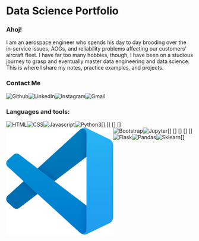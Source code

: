 # Data Science Portfolio

### Ahoj!
I am an aerospace engineer who spends his day to day brooding over the in-service issues, AOGs, and reliability problems affecting our customers' aircraft fleet. I have far too many hobbies, though, I have been on a studious journey to grasp and eventually master data engineering and data science. This is where I share my notes, practice examples, and projects.

### Contact Me
[<img src="https://img.shields.io/badge/GitHub-100000?style=for-the-badge&logo=github&logoColor=white" align=left alt="Github">][github]
[<img src="https://img.shields.io/badge/LinkedIn-0077B5?style=for-the-badge&logo=linkedin&logoColor=white" align=left alt="LinkedIn">][linkedin]
[<img src="https://img.shields.io/badge/Instagram-E4405F?style=for-the-badge&logo=instagram&logoColor=white" align=left alt="Instagram">][instagram]
[<img src="https://img.shields.io/badge/Gmail-D14836?style=for-the-badge&logo=gmail&logoColor=white" align=left alt="Gmail">][mailto]
<br/>
### Languages and tools:
[<img src="https://img.shields.io/badge/HTML5-E34F26?style=for-the-badge&logo=html5&logoColor=white" align=left alt="HTML">]
[<img src="https://img.shields.io/badge/CSS3-1572B6?style=for-the-badge&logo=css3&logoColor=white" align=left alt="CSS">]
[<img src="https://img.shields.io/badge/JavaScript-323330?style=for-the-badge&logo=javascript&logoColor=F7DF1E" align=left alt="Javascript">]
[<img src="https://img.shields.io/badge/Python-3776AB?style=for-the-badge&logo=python&logoColor=white" align=left alt="Python3">] <br/>
[<img src="https://raw.githubusercontent.com/github/explore/80688e429a7d4ef2fca1e82350fe8e3517d3494d/topics/visual-studio-code/visual-studio-code.png" align=left alt="Visual Studio Code">]
[<img src="https://img.shields.io/badge/Bootstrap-563D7C?style=for-the-badge&logo=bootstrap&logoColor=white" align=left alt="Bootstrap">]
[<img src="https://img.shields.io/badge/Jupyter-F37626.svg?&style=for-the-badge&logo=Jupyter&logoColor=white" align=left alt="Jupyter">]
[<img src="https://img.shields.io/badge/Flask-000000?style=for-the-badge&logo=flask&logoColor=white" align=left alt="Flask">]
[<img src="https://img.shields.io/badge/Pandas-2C2D72?style=for-the-badge&logo=pandas&logoColor=white" align=left alt="Pandas">]
[<img src="https://img.shields.io/badge/scikit_learn-F7931E?style=for-the-badge&logo=scikit-learn&logoColor=white" align=left alt="Sklearn">]


[github]: https://github.com/onionbloom
[instagram]: https://www.instagram.com/onionbloom/
[linkedin]: https://www.linkedin.com/in/mabdurro
[mailto]: mailto:abdurro.muhammad@gmail.com?subject=%5BGithub%20Contact%20Me%5D%20-




